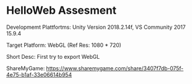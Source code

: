 # HelloWeb Assesment

Developmemt Plattfortms: Unity Version 2018.2.14f, VS Community 2017 15.9.4


Target Platform: WebGL (Ref Res: 1080 * 720)


Short Desc: First try to export WebGL


ShareMyGame: https://www.sharemygame.com/share/3407f7db-075f-4e75-b1af-33e06614b954


